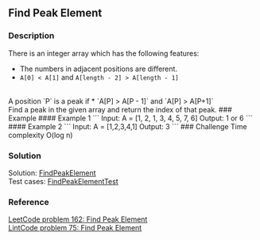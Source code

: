 ## Find Peak Element
### Description
There is an integer array which has the following features:
* The numbers in adjacent positions are different.
* `A[0] < A[1]` and `A[length - 2] > A[length - 1]`
<br/>
A position `P` is a peak if
* `A[P] > A[P - 1]` and `A[P] > A[P+1]`
<br/>
Find a peak in the given array and return the index of that peak.
### Example
#### Example 1
```
Input: A = [1, 2, 1, 3, 4, 5, 7, 6]
Output: 1 or 6
```
#### Example 2
```
Input: A = [1,2,3,4,1]
Output: 3
```
### Challenge
Time complexity O(log n)

### Solution
Solution: [FindPeakElement](../src/main/java/solutions/search/findpeakelement/FindPeakElement.java) <br/>
Test cases: [FindPeakElementTest](../src/test/java/solutions/search/findpeakelement/FindPeakElementTest.java)

### Reference
[LeetCode problem 162: Find Peak Element](https://leetcode.com/problems/find-peak-element/submissions/1294025083/) <br/>
[LintCode problem 75: Find Peak Element](https://www.lintcode.com/problem/75/)